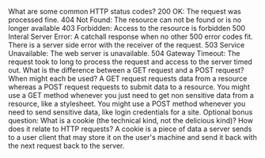 What are some common HTTP status codes?
  200 OK: The request was processed fine.
  404 Not Found: The resource can not be found or is no longer available
  403 Forbidden: Access to the resource is forbidden
  500 Interal Server Error: A catchall response when no other 500 error codes fit. There is a server side error with the receiver of the request.
  503 Service Unavailable: The web server is unavailable.
  504 Gateway Timeout: The request took to long to process the request and access to the server timed out.
What is the difference between a GET request and a POST request? When might each be used?
    A GET request requests data from a resource whereas a POST request requests to submit data to a resource. 
    You might use a GET method whenever you just need to get non sensitive data from a resource, like a stylesheet. You might use a POST method whenever you need to send sensitive data, like login credentials for a site.
Optional bonus question: What is a cookie (the technical kind, not the delicious kind)? How does it relate to HTTP requests?
    A cookie is a piece of data a server sends to a user client that may store it on the user's machine and send it back with the next request back to the server.